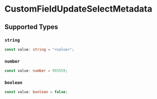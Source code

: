 # CustomFieldUpdateSelectMetadata


## Supported Types

### `string`

```typescript
const value: string = "<value>";
```

### `number`

```typescript
const value: number = 993559;
```

### `boolean`

```typescript
const value: boolean = false;
```

